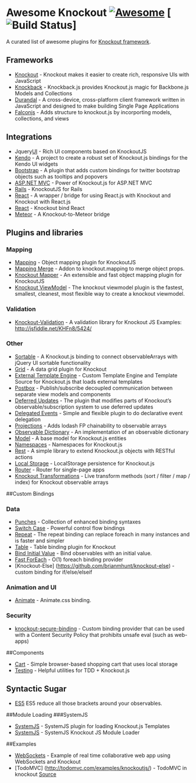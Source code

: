 # Awesome Knockout [![Awesome](https://cdn.rawgit.com/sindresorhus/awesome/d7305f38d29fed78fa85652e3a63e154dd8e8829/media/badge.svg)](https://github.com/sindresorhus/awesome) [![Build Status](https://travis-ci.org/jafin/awesome-knockout.svg?branch=master)]
A curated list of awesome plugins for [Knockout framework](http://knockoutjs.com/).

## Frameworks
- [Knockout](https://github.com/knockout/knockout) - Knockout makes it easier to create rich, responsive UIs with JavaScript
- [Knockback](https://github.com/kmalakoff/knockback) - Knockback.js provides Knockout.js magic for Backbone.js Models and Collections
- [Durandal](https://github.com/BlueSpire/Durandal/) - A cross-device, cross-platform client framework written in JavaScript and designed to make building Single Page Applications
- [Falconjs](https://github.com/stoodder/falconjs) - Adds structure to knockout.js by incorporting models, collections, and views

## Integrations
- Jquery[UI](https://github.com/madcapnmckay/Knockout-UI) - Rich UI components based on KnockoutJS
- [Kendo](https://github.com/kendo-labs/knockout-kendo) - A project to create a robust set of Knockout.js bindings for the Kendo UI widgets
- [Bootstrap](https://github.com/billpull/knockout-bootstrap) - A plugin that adds custom bindings for twitter bootstrap objects such as tooltips and popovers
- [ASP.NET MVC](https://github.com/AndreyAkinshin/knockout-mvc) - Power of Knockout.js for ASP.NET MVC
- [Rails](https://github.com/dnagir/knockout-rails) - KnockoutJS for Rails
- [React](https://github.com/lelandrichardson/knockout-react) - A wrapper / bridge for using React.js with Knockout and Knockout with React.js
- [React](https://github.com/calvinwoo/knockout-bind-react) - Knockout bind React
- [Meteor](https://github.com/steveluscher/knockout.meteor) - A Knockout-to-Meteor bridge

## Plugins and libraries
### Mapping
- [Mapping](https://github.com/SteveSanderson/knockout.mapping) - Object mapping plugin for KnockoutJS
- [Mapping Merge](https://github.com/grofit/knockout.merge) - Addon to knockout.mapping to merge object props.
- [Knockout Mapper](https://github.com/lucaslorentz/knockout.mapper) - An extensible and fast object mapping plugin for KnockoutJS 
- [Knockout ViewModel](https://github.com/coderenaissance/knockout.viewmodel) - The knockout viewmodel plugin is the fastest, smallest, cleanest, most flexible way to create a knockout viewmodel. 

### Validation
- [Knockout-Validation](https://github.com/Knockout-Contrib/Knockout-Validation) - A validation library for Knockout JS  Examples:  http://jsfiddle.net/KHFn8/5424/

### Other
- [Sortable](https://github.com/rniemeyer/knockout-sortable) - A Knockout.js binding to connect observableArrays with jQuery UI sortable functionality
- [Grid](https://github.com/Knockout-Contrib/KoGrid) - A data grid plugin for Knockout
- [External Template Engine](https://github.com/ifandelse/Knockout.js-External-Template-Engine) - Custom Template Engine and Template Source for Knockout.js that loads external templates
- [Postbox](https://github.com/rniemeyer/knockout-postbox) - Publish/subscribe decoupled communication between separate view models and components
- [Deferred Updates](https://github.com/mbest/knockout-deferred-updates) - The plugin that modifies parts of Knockout’s observable/subscription system to use deferred updates
- [Delegated Events](https://github.com/rniemeyer/knockout-delegatedEvents) - Simple and flexible plugin to do declarative event delegation
- [Projections](https://github.com/profiscience/ko-projections) - Adds lodash FP chainability to observable arrays
- [Observable Dictionary](https://github.com/jamesfoster/knockout.observableDictionary) - An implementation of an observable dictionary
- [Model](https://github.com/thelinuxlich/knockout.model) - A base model for Knockout.js entities
- [Namespaces](https://github.com/hunterloftis/knockout.namespaces) - Namespaces for Knockout.js
- [Rest](https://github.com/frapontillo/knockout-rest) - A simple library to extend Knockout.js objects with RESTful actions
- [Local Storage](https://github.com/jimrhoskins/knockout.localStorage) - LocalStorage persistence for Knockout.js
- [Router](https://github.com/profiscience/ko-component-router) - Router for single-page apps
- [Knockout Transformations](https://github.com/One-com/knockout-transformations) - Live transform methods (sort / filter / map / index) for Knockout observable arrays

##Custom Bindings
### Data
- [Punches](https://github.com/mbest/knockout.punches) - Collection of enhanced binding syntaxes
- [Switch Case](https://github.com/mbest/knockout-switch-case) - Powerful control flow bindings
- [Repeat](https://github.com/mbest/knockout-repeat) - The repeat binding can replace foreach in many instances and is faster and simpler
- [Table](https://github.com/mbest/knockout-table) - Table binding plugin for Knockout
- [Bind Initial Value](http://stackoverflow.com/questions/12125143/giving-initial-value-to-observable-from-the-html-markup) - Bind observables with an initial value.
- [Fast ForEach](https://github.com/brianmhunt/knockout-fast-foreach) - O(1) foreach binding provider
- [Knockout-Else] (https://github.com/brianmhunt/knockout-else) - custom binding for if/else/elseif

### Animation and UI
- [Animate](https://github.com/dnbard/knockout.animate) - Animate.css binding.

### Security
- [knockout-secure-binding](https://github.com/brianmhunt/knockout-secure-binding) - Custom binding provider that can be used with a Content Security Policy that prohibits unsafe eval (such as web-apps)

##Components
- [Cart](https://github.com/robconery/knockout-cart) - Simple browser-based shopping cart that uses local storage
- [Testing](https://github.com/profiscience/ko-component-tester) - Helpful utilities for TDD + Knockout.js

## Syntactic Sugar
- [ES5](http://blog.stevensanderson.com/2013/05/20/knockout-es5-a-plugin-to-simplify-your-syntax/) ES5 reduce all those brackets around your observables.

##Module Loading
###SystemJS
- [SystemJS](https://github.com/One-com/systemjs-plugin-ko-tpl) - SystemJS plugin for loading Knockout.js Templates 
- [SystemJS](https://gist.github.com/jpolvora/3712241510e1b1023fbb00d0285dedf8) - SystemJS Knockout JS Module Loader

##Examples
- [WebSockets](https://github.com/carlhoerberg/knockout-websocket-example) - Example of real time collaborative web app using WebSockets and Knockout
- [TodoMVC] (http://todomvc.com/examples/knockoutjs/) - TodoMVC in knockout  [Source](https://github.com/tastejs/todomvc/tree/master/examples/knockoutjs)
